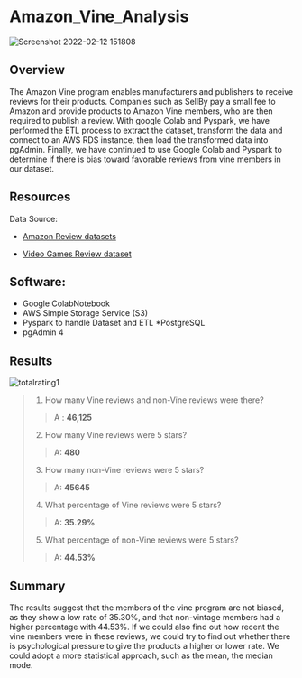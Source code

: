 # Amazon_Vine_Analysis

![Screenshot 2022-02-12 151808](https://user-images.githubusercontent.com/88118587/153726998-df61bf14-4ed7-4ec7-936a-9e9b6aa40807.jpg)

## Overview

The Amazon Vine program enables manufacturers and publishers to receive reviews for their products. Companies such as SellBy pay a small fee to Amazon and provide products to Amazon Vine members, who are then required to publish a review. With google Colab and Pyspark, we have performed the ETL process to extract the dataset, transform the data and connect to an AWS RDS instance, then load the transformed data into pgAdmin. Finally, we have continued to use Google Colab and Pyspark to determine if there is bias toward favorable reviews from vine members in our dataset.

## Resources
Data Source: 
* [Amazon Review datasets](https://s3.amazonaws.com/amazon-reviews-pds/tsv/index.txt)

* [Video Games Review dataset](https://s3.amazonaws.com/amazon-reviews-pds/tsv/amazon_reviews_us_Video_Games_v1_00.tsv.gz)
## Software: 
* Google ColabNotebook
* AWS Simple Storage Service (S3)
* Pyspark to handle Dataset and ETL
*PostgreSQL
* pgAdmin 4 

## Results

![totalrating1](https://user-images.githubusercontent.com/88118587/153728816-f8cf1441-80fc-49c9-9226-54726450912b.jpg)


> 1. How many Vine reviews and non-Vine reviews were there?
> 
>> A : **46,125**
>2. How many Vine reviews were 5 stars? 
>
>>A: **480**
>3. How many non-Vine reviews were 5 stars?
>
>>A: **45645**
>4. What percentage of Vine reviews were 5 stars? 
>
>>A: **35.29%**
>5. What percentage of non-Vine reviews were 5 stars?
>
>>A: **44.53%**

## Summary
The results suggest that the members of the vine program are not biased, as they show a low rate of 35.30%, and that non-vintage members had a higher percentage with 44.53%. If we could also find out how recent the vine members were in these reviews, we could try to find out whether there is psychological pressure to give the products a higher or lower rate. We could adopt a more statistical approach, such as the mean, the median mode.  

